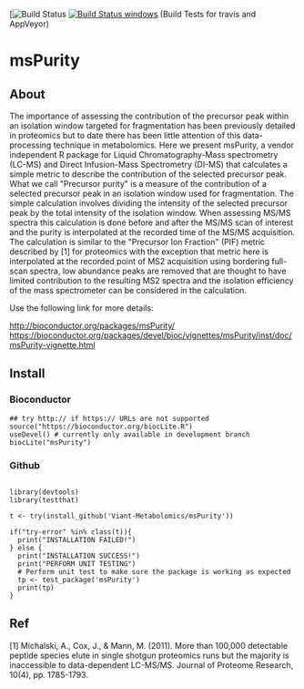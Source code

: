 [![Build Status](https://travis-ci.org/Viant-Metabolomics/mspurity.svg?branch=master) [![Build Status windows](https://ci.appveyor.com/api/projects/status/github/viant-metabolomics/mspurity?branch=master&svg=true)](https://ci.appveyor.com/project/tomnl/mspurity/) (Build Tests for travis and AppVeyor) 




# msPurity

## About
The importance of assessing the contribution of the precursor peak within an isolation window targeted for fragmentation has been previously detailed in proteomics but to date there has been little attention of this data-processing technique in metabolomics. Here we present msPurity, a vendor independent R package for Liquid Chromatography-Mass spectrometry (LC-MS) and Direct Infusion-Mass Spectrometry (DI-MS) that calculates a simple metric to describe the contribution of the selected precursor peak. What we call "Precursor purity" is a measure of the contribution of a selected precursor peak in an isolation window used for fragmentation. The simple calculation involves dividing the intensity of the selected precursor peak by the total intensity of the isolation window. When assessing MS/MS spectra this calculation is done before and after the MS/MS scan of interest and the purity is interpolated at the recorded time of the MS/MS acquisition. The calculation is similar to the "Precursor Ion Fraction" (PIF) metric described by  \[1\] for proteomics with the exception that metric here is interpolated at the recorded point of MS2 acquisition using bordering full-scan spectra, low abundance peaks are removed that are thought to have limited contribution to the resulting MS2 spectra and the isolation efficiency of the mass spectrometer can be considered in the calculation.

Use the following link for more details:

http://bioconductor.org/packages/msPurity/
https://bioconductor.org/packages/devel/bioc/vignettes/msPurity/inst/doc/msPurity-vignette.html

## Install

### Bioconductor

```
## try http:// if https:// URLs are not supported
source("https://bioconductor.org/biocLite.R")
useDevel() # currently only available in development branch
biocLite("msPurity")

```

### Github

```

library(devtools)
library(testthat)

t <- try(install_github('Viant-Metabolomics/msPurity'))

if("try-error" %in% class(t)){
  print("INSTALLATION FAILED!")
} else {
  print("INSTALLATION SUCCESS!")
  print("PERFORM UNIT TESTING")
  # Perform unit test to make sure the package is working as expected
  tp <- test_package('msPurity')
  print(tp)
}
```



## Ref
[1] Michalski, A., Cox, J., & Mann, M. (2011). More than 100,000 detectable peptide species elute in single shotgun proteomics runs but the majority is inaccessible to data-dependent LC-MS/MS. Journal of Proteome Research, 10(4), pp. 1785-1793.



